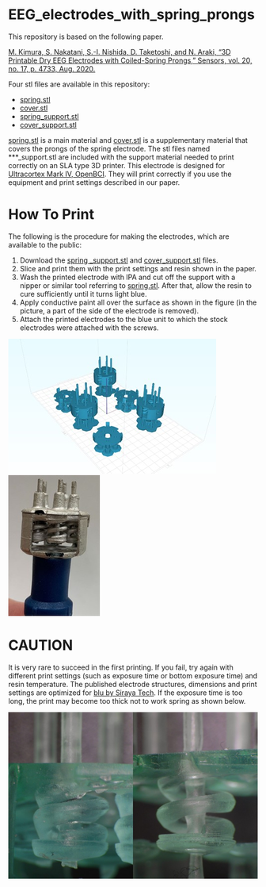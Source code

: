 # EEG_electrodes_with_spring_prongs

This repository is based on the following paper.

[M. Kimura, S. Nakatani, S.-I. Nishida, D. Taketoshi, and N. Araki, “3D Printable Dry EEG Electrodes with Coiled-Spring Prongs,” Sensors, vol. 20, no. 17, p. 4733, Aug. 2020.](https://www.mdpi.com/1424-8220/20/17/4733/htm)

Four stl files are available in this repository: 
- [spring.stl][1]
- [cover.stl][2]
- [spring_support.stl][3]
- [cover_support.stl][4]

[spring.stl][1] is a main material and [cover.stl][1] is a supplementary material that covers the prongs of the spring electrode. The stl files named ***_support.stl are included with the support material needed to print correctly on an SLA type 3D printer.
This electrode is designed for [Ultracortex Mark IV, OpenBCI](https://docs.openbci.com/docs/04AddOns/01-Headwear/MarkIV). They will print correctly if you use the equipment and print settings described in our paper.

# How To Print
The following is the procedure for making the electrodes, which are available to the public:
1. Download the [spring _support.stl][3] and [cover_support.stl][4] files.
2. Slice and print them with the print settings and resin shown in the paper. 
3. Wash the printed electrode with IPA and cut off the support with a nipper or similar tool referring to [spring.stl][1]. After that, allow the resin to cure sufficiently until it turns light blue.
4. Apply conductive paint all over the surface as shown in the figure (in the picture, a part of the side of the electrode is removed).
5. Attach the printed electrodes to the blue unit to which the stock electrodes were attached with the screws.

![electrodes print settings](https://github.com/1nakatan/omake/blob/master/img1.jpg "Slice and print")
![PAINT](https://github.com/1nakatan/omake/blob/master/img2.jpg "Cpnductive paste painting")

# CAUTION
It is very rare to succeed in the first printing. If you fail, try again with different print settings (such as exposure time or bottom exposure time) and resin temperature.
The published electrode structures, dimensions and print settings are optimized for  [blu by Siraya Tech](https://siraya.tech/products/blu-by-siraya-tech-for-lcd-resin-printers-1kg). If the exposure time is too long, the print may become too thick not to work spring as shown below.

![ERROR](https://github.com/1nakatan/omake/blob/master/img3.jpg "Exposure time is too long")

[1]:https://github.com/1nakatan/EEG_electrodes_with_coiled-spring_prongs/blob/master/spring.stl
[2]:https://github.com/1nakatan/EEG_electrodes_with_coiled-spring_prongs/blob/master/cover.stl
[3]:https://github.com/1nakatan/EEG_electrodes_with_coiled-spring_prongs/blob/master/spring_support.stl
[4]:https://github.com/1nakatan/EEG_electrodes_with_coiled-spring_prongs/blob/master/cover_support.stl
